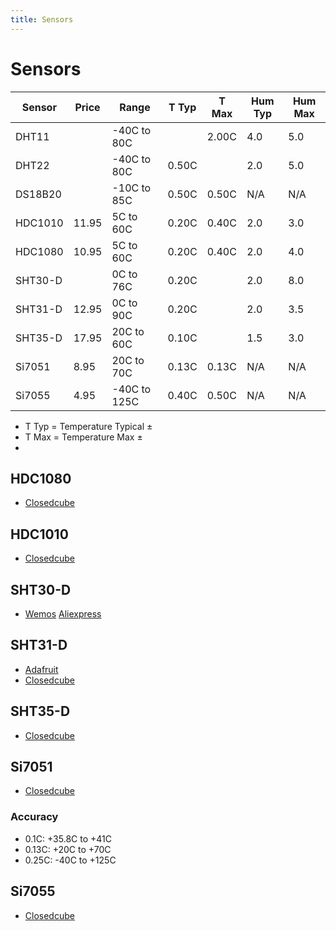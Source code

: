 ```yaml
---
title: Sensors
---
```


# Sensors

| Sensor  | Price |  Range       | T Typ | T Max | Hum Typ | Hum Max |
| ------- | ----- | ------------ | ----- | ----- | ------- | ------- |
| DHT11   |       | -40C to 80C  |       | 2.00C | 4.0     | 5.0     |
| DHT22   |       | -40C to 80C  | 0.50C |       | 2.0     | 5.0     |
| DS18B20 |       | -10C to 85C  | 0.50C | 0.50C | N/A     | N/A     |
| HDC1010 | 11.95 |   5C to 60C  | 0.20C | 0.40C | 2.0     | 3.0     |
| HDC1080 | 10.95 |   5C to 60C  | 0.20C | 0.40C | 2.0     | 4.0     |
| SHT30-D |       |   0C to 76C  | 0.20C |       | 2.0     | 8.0     |
| SHT31-D | 12.95 |   0C to 90C  | 0.20C |       | 2.0     | 3.5     |
| SHT35-D | 17.95 |  20C to 60C  | 0.10C |       | 1.5     | 3.0     |
| Si7051  |  8.95 |  20C to 70C  | 0.13C | 0.13C | N/A     | N/A     |
| Si7055  |  4.95 | -40C to 125C | 0.40C | 0.50C | N/A     | N/A     |

* T Typ = Temperature Typical &plusmn;
* T Max = Temperature Max &plusmn;
* 


## HDC1080

* [Closedcube](https://www.tindie.com/products/closedcube/hdc1080-high-accuracy-humiditytemperature-sensor/)

## HDC1010

* [Closedcube](https://www.tindie.com/products/closedcube/hdc1010-high-accuracy-humiditytemperature-sensor/)

## SHT30-D

* [Wemos](https://www.aliexpress.com/store/product/SHT30-Shield-for-WeMos-D1-mini-SHT30-I2C-digital-temperature-and-humidity-sensor-module/1331105_32762136940.html) [Aliexpress](https://www.wemos.cc/blog/sht30-shield-release.html)

## SHT31-D

* [Adafruit](https://www.adafruit.com/product/2857)
* [Closedcube](https://www.tindie.com/products/closedcube/sht31-d-digital-humidity-and-temperature-sensor/)

## SHT35-D

* [Closedcube](https://www.tindie.com/products/closedcube/sht35-d-digital-humidity-and-temperature-sensor/)

## Si7051

* [Closedcube](https://www.tindie.com/products/closedcube/si7051-01c-max-digital-temperature-sensor/)

### Accuracy

* 0.1C:  +35.8C to +41C
* 0.13C: +20C to +70C
* 0.25C: -40C to +125C

## Si7055

* [Closedcube](https://www.tindie.com/products/closedcube/si7055-05c-max-digital-temperature-sensor/)
